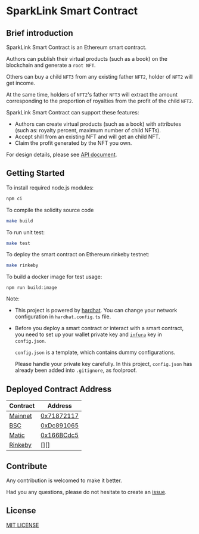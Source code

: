 # SparkLink Smart Contract

## Brief introduction

SparkLink Smart Contract is an Ethereum smart contract.

Authors can publish their virtual products (such as a book) on the blockchain and generate a `root NFT`.

Others can buy a child `NFT3` from any existing father `NFT2`, holder of `NFT2` will get income.

At the same time, holders of `NFT2`'s father `NFT3` will extract the amount corresponding to the proportion of royalties from the profit of the child `NFT2`.

SparkLink Smart Contract can support these features:

- Authors can create virtual products (such as a book) with attributes (such as: royalty percent, maximum number of child NFTs).
- Accept shill from an existing NFT and will get an child NFT.
- Claim the profit generated by the NFT you own.

For design details, please see [API document](doc/SparkLink_API.md).

## Getting Started

To install required node.js modules:

```bash
npm ci
```

To compile the solidity source code

```bash
make build
```

To run unit test:

```bash
make test
```

To deploy the smart contract on Ethereum rinkeby testnet:

```bash
make rinkeby
```

To build a docker image for test usage:

```
npm run build:image
```

Note:

- This project is powered by [hardhat](https://hardhat.org/).
  You can change your network configuration in `hardhat.config.ts` file.
- Before you deploy a smart contract or interact with a smart contract,
  you need to set up your wallet private key and [`infura`](https://infura.io/) key in `config.json`.

  `config.json` is a template, which contains dummy configurations.

  Please handle your private key carefully. In this project,
  `config.json` has already been added into `.gitignore`, as foolproof.

## Deployed Contract Address

| Contract               | Address                |
| ---------------------- | ---------------------- |
| [Mainnet][mainnet]     | [0x71872117][71872117] |
| [BSC][bscscan]         | [0xDc891065][Dc891065] |
| [Matic][matic]         | [0x166BCdc5][166BCdc5] |
| [Rinkeby][rinkeby]         | [][] |


[mainnet]: https://etherscan.io/
[ropsten]: https://ropsten.etherscan.io
[bscscan]: https://bscscan.com
[bsctest]: https://testnet.bscscan.com
[matic]: https://polygonscan.com
[mumbai]: https://explorer-mumbai.maticvigil.com
[166BCdc5]: https://polygonscan.com/address/0x166BCdc53BC8573448F37C66EF409f1Cb31450a2
[Dc891065]: https://www.bscscan.com/address/0xDc89106504f82642801dc43C8B545Ef7DA95ff2b
[71872117]: https://etherscan.io/address/0x7187211744c67F8cE89fEAc63b85D8D17417bDfE

[rinkeby]:https://rinkeby.etherscan.io/address/0x3Bdc8834cFB7E01cB27a31f4F02274bF2b27246C#code
## Contribute

Any contribution is welcomed to make it better.

Had you any questions, please do not hesitate to create an [issue](https://github.com/andy-at-mask/AirPod/issues).

## License

[MIT LICENSE](LICENSE)
